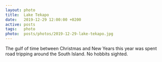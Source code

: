 ```yaml
---
layout: photo
title:  Lake Tekapo
date:   2019-12-29 12:00:00 +0200
active: posts
tags:   photo
photo:  posts/photos/2019-12-29-lake-tekapo.jpg
---
```


The gulf of time between Christmas and New Years this year was spent
road tripping around the South Island. No hobbits sighted.
